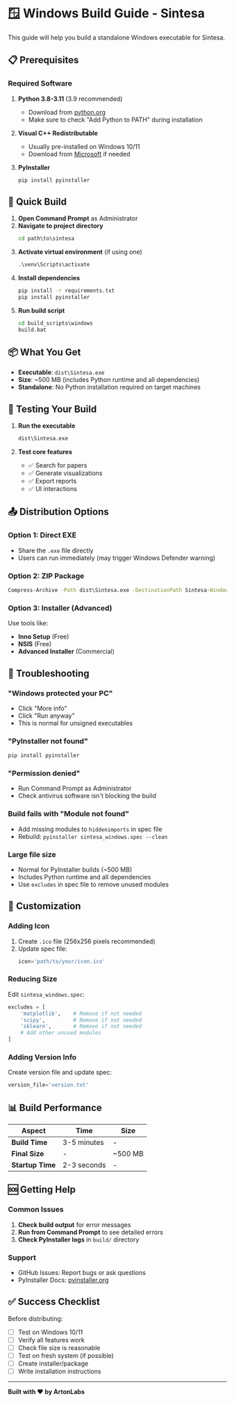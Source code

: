 # 🪟 Windows Build Guide - Sintesa

This guide will help you build a standalone Windows executable for Sintesa.

## 📋 Prerequisites

### Required Software

1. **Python 3.8-3.11** (3.9 recommended)
   - Download from [python.org](https://python.org)
   - Make sure to check "Add Python to PATH" during installation

2. **Visual C++ Redistributable**
   - Usually pre-installed on Windows 10/11
   - Download from [Microsoft](https://aka.ms/vs/17/release/vc_redist.x64.exe) if needed

3. **PyInstaller**
   ```cmd
   pip install pyinstaller
   ```

## 🚀 Quick Build

1. **Open Command Prompt** as Administrator
2. **Navigate to project directory**
   ```cmd
   cd path\to\sintesa
   ```
3. **Activate virtual environment** (if using one)
   ```cmd
   .\venv\Scripts\activate
   ```
4. **Install dependencies**
   ```cmd
   pip install -r requirements.txt
   pip install pyinstaller
   ```
5. **Run build script**
   ```cmd
   cd build_scripts\windows
   build.bat
   ```

## 📦 What You Get

- **Executable**: `dist\Sintesa.exe`
- **Size**: ~500 MB (includes Python runtime and all dependencies)
- **Standalone**: No Python installation required on target machines

## 🧪 Testing Your Build

1. **Run the executable**
   ```cmd
   dist\Sintesa.exe
   ```

2. **Test core features**
   - ✅ Search for papers
   - ✅ Generate visualizations
   - ✅ Export reports
   - ✅ UI interactions

## 📤 Distribution Options

### Option 1: Direct EXE
- Share the `.exe` file directly
- Users can run immediately (may trigger Windows Defender warning)

### Option 2: ZIP Package
```cmd
Compress-Archive -Path dist\Sintesa.exe -DestinationPath Sintesa-Windows.zip
```

### Option 3: Installer (Advanced)
Use tools like:
- **Inno Setup** (Free)
- **NSIS** (Free)
- **Advanced Installer** (Commercial)

## 🔧 Troubleshooting

### "Windows protected your PC"
- Click "More info"
- Click "Run anyway"
- This is normal for unsigned executables

### "PyInstaller not found"
```cmd
pip install pyinstaller
```

### "Permission denied"
- Run Command Prompt as Administrator
- Check antivirus software isn't blocking the build

### Build fails with "Module not found"
- Add missing modules to `hiddenimports` in spec file
- Rebuild: `pyinstaller sintesa_windows.spec --clean`

### Large file size
- Normal for PyInstaller builds (~500 MB)
- Includes Python runtime and all dependencies
- Use `excludes` in spec file to remove unused modules

## 🎨 Customization

### Adding Icon
1. Create `.ico` file (256x256 pixels recommended)
2. Update spec file:
   ```python
   icon='path/to/your/icon.ico'
   ```

### Reducing Size
Edit `sintesa_windows.spec`:
```python
excludes = [
    'matplotlib',    # Remove if not needed
    'scipy',         # Remove if not needed
    'sklearn',       # Remove if not needed
    # Add other unused modules
]
```

### Adding Version Info
Create version file and update spec:
```python
version_file='version.txt'
```

## 📊 Build Performance

| Aspect | Time | Size |
|--------|------|------|
| **Build Time** | 3-5 minutes | - |
| **Final Size** | - | ~500 MB |
| **Startup Time** | 2-3 seconds | - |

## 🆘 Getting Help

### Common Issues
1. **Check build output** for error messages
2. **Run from Command Prompt** to see detailed errors
3. **Check PyInstaller logs** in `build/` directory

### Support
- GitHub Issues: Report bugs or ask questions
- PyInstaller Docs: [pyinstaller.org](https://pyinstaller.org)

## ✅ Success Checklist

Before distributing:
- [ ] Test on Windows 10/11
- [ ] Verify all features work
- [ ] Check file size is reasonable
- [ ] Test on fresh system (if possible)
- [ ] Create installer/package
- [ ] Write installation instructions

---

**Built with ❤️ by ArtonLabs**
